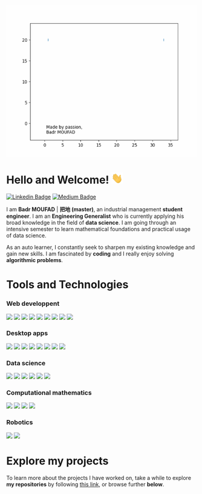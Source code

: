 
<!-- Animation of my name-->
<div class="container">
    <img src="animations/animated_badr_moufad_modif.gif" width="600px" height="400px">
</div>

<!-- content -->

# Hello and Welcome! <img src="animations/wave.gif" width="30px"> 

[![Linkedin Badge](https://img.shields.io/badge/badr-moufad-81391a1a9?style=flat-square&logo=Linkedin&logoColor=white&link=https://www.linkedin.com/in/badr-moufad-81391a1a9/)](https://www.linkedin.com/in/badr-moufad-81391a1a9/)
[![Medium Badge](https://img.shields.io/badge/-@badr-moufad?style=flat-square&labelColor=000000&logo=Medium&link=https://badr-moufad.medium.com/)](https://badr-moufad.medium.com/)


I am **Badr MOUFAD** | **把地 (master)**, an industrial management **student engineer**.
I am an **Engineering Generalist** who is currently applying his broad knowledge in the field of **data science**. I am going through an intensive semester to learn mathematical foundations and practical usage of data science.

As an auto learner, I constantly seek to sharpen my existing knowledge and gain new skills. 
I am fascinated by **coding** and I really enjoy solving **algorithmic problems**.


# Tools and Technologies

### Web developpent 

<img src="https://img.shields.io/badge/JavaScript-323330?style=for-the-badge&logo=javascript&logoColor=F7DF1E" height="18px"> <img src="https://img.shields.io/badge/Node.js-339933?style=for-the-badge&logo=nodedotjs&logoColor=white" height="18px"   > <img src="https://img.shields.io/badge/React-20232A?style=for-the-badge&logo=react&logoColor=61DAFB" height="18px"   > <img src="https://img.shields.io/badge/Redux-593D88?style=for-the-badge&logo=redux&logoColor=white" height="18px"   > <img src="https://img.shields.io/badge/Bootstrap-563D7C?style=for-the-badge&logo=bootstrap&logoColor=white" height="18px"   > <img src="https://img.shields.io/badge/Material--UI-0081CB?style=for-the-badge&logo=material-ui&logoColor=white" height="18px"   > <img src="https://img.shields.io/badge/React_Router-CA4245?style=for-the-badge&logo=react-router&logoColor=white" height="18px"   > <img src="https://img.shields.io/badge/firebase-ffca28?style=for-the-badge&logo=firebase&logoColor=black" height="18px"   > <img src="https://img.shields.io/badge/Visual_Studio_Code-0078D4?style=for-the-badge&logo=visual%20studio%20code&logoColor=white" height="18px"   >


### Desktop apps

<img src="https://img.shields.io/badge/JavaScript-323330?style=for-the-badge&logo=javascript&logoColor=F7DF1E" height="18px"   > <img src="https://img.shields.io/badge/Node.js-339933?style=for-the-badge&logo=nodedotjs&logoColor=white" height="18px"   > <img src="https://img.shields.io/badge/Electron-2B2E3A?style=for-the-badge&logo=electron&logoColor=9FEAF9" height="18px"   > <img src="https://img.shields.io/badge/React-20232A?style=for-the-badge&logo=react&logoColor=61DAFB" height="18px"   > <img src="https://img.shields.io/badge/Redux-593D88?style=for-the-badge&logo=redux&logoColor=white" height="18px"   > <img src="https://img.shields.io/badge/Bootstrap-563D7C?style=for-the-badge&logo=bootstrap&logoColor=white" height="18px"   > <img src="https://img.shields.io/badge/Material--UI-0081CB?style=for-the-badge&logo=material-ui&logoColor=white" height="18px"   > <img src="https://img.shields.io/badge/Visual_Studio_Code-0078D4?style=for-the-badge&logo=visual%20studio%20code&logoColor=white" height="18px"   >


### Data science

<img src="https://img.shields.io/badge/Python-3776AB?style=for-the-badge&logo=python&logoColor=white" height="18px"   > <img src="https://img.shields.io/badge/Numpy-777BB4?style=for-the-badge&logo=numpy&logoColor=white" height="18px"  > <img src="https://img.shields.io/badge/Pandas-2C2D72?style=for-the-badge&logo=pandas&logoColor=white" height="18px"   > <img src="https://img.shields.io/badge/scikit_learn-F7931E?style=for-the-badge&logo=scikit-learn&logoColor=white" height="18px"   > <img src="https://img.shields.io/badge/Plotly-239120?style=for-the-badge&logo=plotly&logoColor=white" height="18px"   > <img src="https://img.shields.io/badge/Colab-F9AB00?style=for-the-badge&logo=googlecolab&color=525252" height="18px"   >


### Computational mathematics

<img src="https://img.shields.io/badge/Python-3776AB?style=for-the-badge&logo=python&logoColor=white" height="18px"  > <img src="https://img.shields.io/badge/Numpy-777BB4?style=for-the-badge&logo=numpy&logoColor=white" height="18px"   > <img src="https://img.shields.io/badge/PyCharm-000000.svg?&style=for-the-badge&logo=PyCharm&logoColor=white" height="18px"   > <img src="https://img.shields.io/badge/Plotly-239120?style=for-the-badge&logo=plotly&logoColor=white" height="18px"   >

### Robotics

<img src="https://img.shields.io/badge/C%2B%2B-00599C?style=for-the-badge&logo=c%2B%2B&logoColor=white" height="18px"  > <img src="https://img.shields.io/badge/Arduino_IDE-00979D?style=for-the-badge&logo=arduino&logoColor=white" height="18px"  >


# Explore my projects

To learn more about the projects I have worked on, take a while to explore **my repositories** by following [this link](https://github.com/Badr-MOUFAD?tab=repositories), or browse further **below**.
